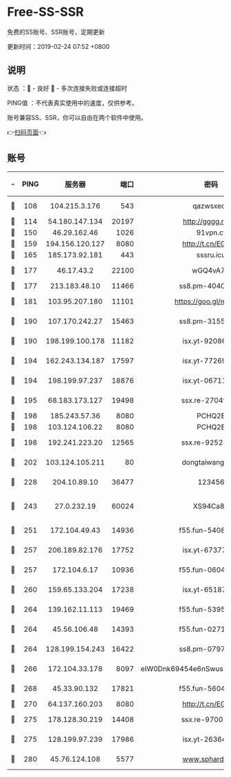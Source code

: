 # Free-SS-SSR

免费的SS账号、SSR账号，定期更新

更新时间：2019-02-24 07:52 +0800

## 说明

状态     ：🙂 - 良好 🙁 - 多次连接失败或连接超时

PING值   ：不代表真实使用中的速度，仅供参考。

账号兼容SS、SSR，你可以自由在两个软件中使用。

👉[扫码页面](https://liesauer.github.io/free-ss-ssr.github.io/)👈

## 账号

|-|PING|服务器|端口|密码|加密方式|区域|
|:----:|:----:|:-----:|-----:|:----:|:----:|:----:|
|🙂|108|104.215.3.176|543|qazwsxedc|aes-256-gcm|JP|
|🙂|114|54.180.147.134|20197|http://gggg.rocks|chacha20|KR|
|🙂|150|46.29.162.46|1026|91vpn.cf|rc4-md5|RU|
|🙂|159|194.156.120.127|8080|http://t.cn/EGJIyrl|rc4-md5|RU|
|🙂|165|185.173.92.181|443|sssru.icu|rc4-md5|RU|
|🙂|177|46.17.43.2|22100|wGQ4vA7D|aes-256-gcm|RU|
|🙂|177|213.183.48.10|11466|ss8.pm-40405926|rc4-md5|RU|
|🙂|181|103.95.207.180|11101|https://goo.gl/m1zu1p|chacha20-ietf|CN|
|🙂|190|107.170.242.27|15463|ss8.pm-31553028|aes-256-cfb|US|
|🙂|190|198.199.100.178|11182|isx.yt-92086037|aes-256-cfb|US|
|🙂|194|162.243.134.187|17597|isx.yt-77269149|aes-256-cfb|US|
|🙂|194|198.199.97.237|18876|isx.yt-06711151|aes-256-cfb|US|
|🙂|195|68.183.173.127|19498|ssx.re-27049875|aes-256-cfb|US|
|🙂|198|185.243.57.36|8080|PCHQ2E|rc4-md5|US|
|🙂|198|103.124.106.22|8080|PCHQ2E|rc4-md5|US|
|🙂|198|192.241.223.20|12565|ssx.re-92523210|aes-256-cfb|US|
|🙂|202|103.124.105.211|80|dongtaiwang.com|aes-256-cfb|US|
|🙂|228|204.10.89.10|36477|123456|aes-256-cfb|US|
|🙂|243|27.0.232.19|60024|XS94Ca8K|xchacha20-ietf-poly1305|HK|
|🙂|251|172.104.49.43|14936|f55.fun-54084104|aes-256-cfb|SG|
|🙂|257|206.189.82.176|17752|isx.yt-67377098|aes-256-cfb|SG|
|🙂|257|172.104.6.17|10936|f55.fun-06041209|aes-256-cfb|US|
|🙂|260|159.65.133.204|17238|isx.yt-65187427|aes-256-cfb|SG|
|🙂|264|139.162.11.113|19469|f55.fun-53953321|aes-256-cfb|SG|
|🙂|264|45.56.106.48|14393|f55.fun-02711157|aes-256-cfb|US|
|🙂|264|128.199.154.243|16422|ss8.pm-07972261|aes-256-cfb|SG|
|🙂|266|172.104.33.178|8097|eIW0Dnk69454e6nSwuspv9DmS201tQ0D|aes-256-cfb|SG|
|🙂|268|45.33.90.132|17821|f55.fun-56045403|aes-256-cfb|US|
|🙂|270|64.137.160.203|8080|http://t.cn/EGJIyrl|rc4-md5|CA|
|🙂|275|178.128.30.219|14408|ssx.re-97001746|aes-256-cfb|SG|
|🙂|275|128.199.97.239|17986|isx.yt-26364145|aes-256-cfb|SG|
|🙂|280|45.76.124.108|5577|www.sphard.com|aes-256-cfb|AU|
